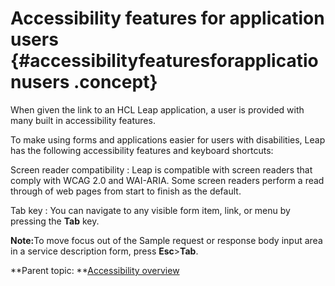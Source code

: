 # Accessibility features for application users {#accessibilityfeaturesforapplicationusers .concept}

When given the link to an HCL Leap application, a user is provided with many built in accessibility features.

To make using forms and applications easier for users with disabilities, Leap has the following accessibility features and keyboard shortcuts:

Screen reader compatibility
:   Leap is compatible with screen readers that comply with WCAG 2.0 and WAI-ARIA. Some screen readers perform a read through of web pages from start to finish as the default.

Tab key
:   You can navigate to any visible form item, link, or menu by pressing the **Tab** key.

<strong>Note:</strong>To move focus out of the Sample request or response body input area in a service description form, press <b>Esc</b>><b>Tab</b>.

**Parent topic: **[Accessibility overview](ac_experience_builder_accessibility.md)

